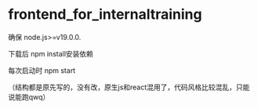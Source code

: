 # frontend_for_internaltraining
确保 node.js>=v19.0.0.

下载后
npm install安装依赖

每次启动时
npm start

（结构都是原先写的，没有改，原生js和react混用了，代码风格比较混乱，只能说能跑qwq）
